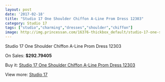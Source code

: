 ```yaml
---
layout: post
date: '2017-02-18'
title: "Studio 17 One Shoulder Chiffon A-Line Prom Dress 12303"
category: Studio 17
tags: ["studio","charming","dresses","shoulder","chiffon"]
image: http://img.princessan.com/16376-thickbox_default/studio-17-one-shoulder-chiffon-a-line-prom-dress-12303.jpg
---
```

Studio 17 One Shoulder Chiffon A-Line Prom Dress 12303

On Sales: **$292.79405**
<a href="https://www.princessan.com/en/studio-17/7724-studio-17-one-shoulder-chiffon-a-line-prom-dress-12303.html"><amp-img layout="responsive" width="600" height="600" src="//img.princessan.com/16376-thickbox_default/studio-17-one-shoulder-chiffon-a-line-prom-dress-12303.jpg" alt="Studio 17 One Shoulder Chiffon A-Line Prom Dress 12303 0" /></a>
<a href="https://www.princessan.com/en/studio-17/7724-studio-17-one-shoulder-chiffon-a-line-prom-dress-12303.html"><amp-img layout="responsive" width="600" height="600" src="//img.princessan.com/16377-thickbox_default/studio-17-one-shoulder-chiffon-a-line-prom-dress-12303.jpg" alt="Studio 17 One Shoulder Chiffon A-Line Prom Dress 12303 1" /></a>

Buy it: [Studio 17 One Shoulder Chiffon A-Line Prom Dress 12303](https://www.princessan.com/en/studio-17/7724-studio-17-one-shoulder-chiffon-a-line-prom-dress-12303.html "Studio 17 One Shoulder Chiffon A-Line Prom Dress 12303")

View more: [Studio 17](https://www.princessan.com/en/62-studio-17 "Studio 17")